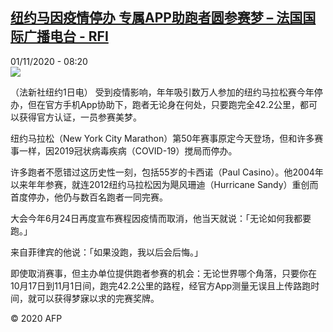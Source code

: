 <!--1604217383000-->
[纽约马因疫情停办 专属APP助跑者圆参赛梦 – 法国国际广播电台 - RFI](http://www.rfi.fr//cn/contenu/20201101-%E7%BA%BD%E7%BA%A6%E9%A9%AC%E5%9B%A0%E7%96%AB%E6%83%85%E5%81%9C%E5%8A%9E-%E4%B8%93%E5%B1%9Eapp%E5%8A%A9%E8%B7%91%E8%80%85%E5%9C%86%E5%8F%82%E8%B5%9B%E6%A2%A6)
------

<div>01/11/2020 - 08:20</div><img src="https://s.rfi.fr/media/display/8a38ccf2-1c15-11eb-b0a7-005056bf87d6/w:310/p:16x9/spo0002b.201101152003.jpg"><div class="t-content__body u-clearfix"><p>（法新社纽约1日电）    受到疫情影响，年年吸引数万人参加的纽约马拉松赛今年停办，但在官方手机App协助下，跑者无论身在何处，只要跑完全42.2公里，都可以获得官方认证，一员参赛美梦。</p><p>纽约马拉松（New York City Marathon）第50年赛事原定今天登场，但和许多赛事一样，因2019冠状病毒疾病（COVID-19）搅局而停办。</p><p>许多跑者不愿错过这历史性一刻，包括55岁的卡西诺（Paul Casino）。他2004年以来年年参赛，就连2012纽约马拉松因为飓风珊迪（Hurricane Sandy）重创而首度停办，他仍与数百名跑者一同完赛。</p><p>大会今年6月24日再度宣布赛程因疫情而取消，他当天就说：「无论如何我都要跑。」</p><p>来自菲律宾的他说：「如果没跑，我以后会后悔。」</p><p> 即使取消赛事，但主办单位提供跑者参赛的机会：无论世界哪个角落，只要你在10月17日到11月1日间，跑完42.2公里的路程，经官方App测量无误且上传路跑时间，就可以获得梦寐以求的完赛奖牌。</p><p class="t-copyright">© 2020 AFP</p>        </div>
